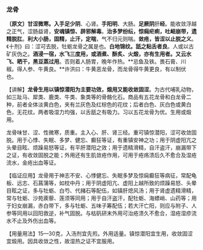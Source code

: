 ### 龙骨	

**〔原文〕甘涩微寒。入手足少阴**、心肾。**手阳明**、大肠。**足厥阴**肝**经**。能收敛浮越之正气，涩肠益肾，**安魂镇惊、辟邪解毒**。**治多梦纷纭，惊痫疟痢，吐衄崩带，遗精脱肛**。**利大小肠，固精，止汗，定喘**，气不归元则喘。**敛疮，皆涩以止脱之义**。《十剂》曰：涩可去脱，牡蛎龙骨之属是也。**白地锦纹。舐之粘舌者良**。人或以古矿灰伪之。**酒浸一宿，水飞三度用，或酒煮、酥炙、火煅，亦有生用者。又云水飞、晒干，黑豆蒸过用**。否则着人肠胃，晚年作热。**忌鱼及铁。畏石膏、川椒。得人参、牛黄良。**许洪曰：牛黄恶龙骨，而龙骨得牛黄更良，有以制伏也。

【讲解】**龙骨生用以镇惊潜阳为主要功效，煅用又能收敛固涩**。为古代哺乳动物，如三趾马、犀类、鹿类、牛类、象类等的骨骼化石。商品有五花龙骨和白龙骨二种，前者全体淡黄白色，夹有兰灰色及红棕色的花纹；后者白色、灰白色或黄白色，无花纹。两者吸湿力均强，以舌舐之有吸力。习以五花龙骨为优。生用或煅用。

龙骨味甘、涩、性微寒，质重。主入心、肝、肾三经。重可镇惊潜阳，涩可收敛固脱。用于心悸、失眠、多梦、健忘、癫狂等证，有重镇安神之功；用于阴虚阳亢之头晕目眩、烦躁易怒等证，有平肝潜阳之效；用于遗精滑精，自汗盗汗，崩漏带下之证，有收敛固脱之能；外用还有生肌敛疮作用，可用于疮疡溃后久不愈合及湿疮流水，金疮出血等证。

【临证应用】龙骨用于神志不安、心悸健忘、失眠多梦及惊痫癫狂等病征，常配龟板、远志、石菖蒲等，如枕中丹；用于阴虚阳亢、虚阳上越所致的烦躁易怒、头晕目眩之证，多与牡蛎、白芍、代赭石等配伍，如镇肝熄风汤；用于肾虚遗精滑精，常与牡蛎、沙苑蒺藜、莲须等同用；用于自汗盗汗，配牡蛎、海螵峭、山药等；用于妇女崩漏，赤白带下，多与牡蛎、五味子筹配伍；若大汗亡阳，则应与附子、人参等同用以回阳救逆，补气固脱。与枯矾研末外用可治疮溃久不愈合，湿疮湿疹流水不止及外伤出血等。

【用量用法】15—30克，入汤剂宜先煎。外用适量。镇惊潜阳宜生用，收敛固涩宜煅用。因具收敛之性，故湿热之证不宜服用。

